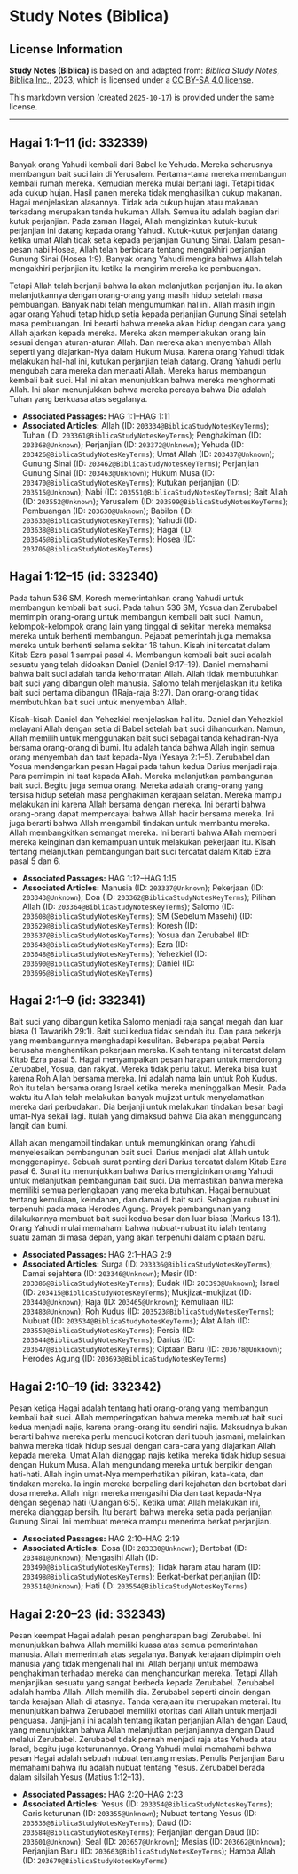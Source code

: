 # Study Notes (Biblica)

## License Information

**Study Notes (Biblica)** is based on and adapted from: _Biblica Study Notes_, [Biblica Inc.](https://www.biblica.com/), 2023, which is licensed under a [CC BY-SA 4.0 license](https://creativecommons.org/licenses/by-sa/4.0/legalcode.en).

This markdown version (created `2025-10-17`) is provided under the same license.



--------------------------------

## Hagai 1:1–11 (id: 332339)

Banyak orang Yahudi kembali dari Babel ke Yehuda. Mereka seharusnya membangun bait suci lain di Yerusalem. Pertama\-tama mereka membangun kembali rumah mereka. Kemudian mereka mulai bertani lagi. Tetapi tidak ada cukup hujan. Hasil panen mereka tidak menghasilkan cukup makanan. Hagai menjelaskan alasannya. Tidak ada cukup hujan atau makanan terkadang merupakan tanda hukuman Allah. Semua itu adalah bagian dari kutuk perjanjian. Pada zaman Hagai, Allah mengizinkan kutuk\-kutuk perjanjian ini datang kepada orang Yahudi. Kutuk\-kutuk perjanjian datang ketika umat Allah tidak setia kepada perjanjian Gunung Sinai. Dalam pesan\-pesan nabi Hosea, Allah telah berbicara tentang mengakhiri perjanjian Gunung Sinai (Hosea 1:9\). Banyak orang Yahudi mengira bahwa Allah telah mengakhiri perjanjian itu ketika Ia mengirim mereka ke pembuangan. 

Tetapi Allah telah berjanji bahwa Ia akan melanjutkan perjanjian itu. Ia akan melanjutkannya dengan orang\-orang yang masih hidup setelah masa pembuangan. Banyak nabi telah mengumumkan hal ini. Allah masih ingin agar orang Yahudi tetap hidup setia kepada perjanjian Gunung Sinai setelah masa pembuangan. Ini berarti bahwa mereka akan hidup dengan cara yang Allah ajarkan kepada mereka. Mereka akan memperlakukan orang lain sesuai dengan aturan\-aturan Allah. Dan mereka akan menyembah Allah seperti yang diajarkan\-Nya dalam Hukum Musa. Karena orang Yahudi tidak melakukan hal\-hal ini, kutukan perjanjian telah datang. Orang Yahudi perlu mengubah cara mereka dan menaati Allah. Mereka harus membangun kembali bait suci. Hal ini akan menunjukkan bahwa mereka menghormati Allah. Ini akan menunjukkan bahwa mereka percaya bahwa Dia adalah Tuhan yang berkuasa atas segalanya.

* **Associated Passages:** HAG 1:1–HAG 1:11
* **Associated Articles:** Allah (ID: `203334@BiblicaStudyNotesKeyTerms`); Tuhan (ID: `203361@BiblicaStudyNotesKeyTerms`); Penghakiman (ID: `203368@Unknown`); Perjanjian (ID: `203372@Unknown`); Yehuda (ID: `203426@BiblicaStudyNotesKeyTerms`); Umat Allah (ID: `203437@Unknown`); Gunung Sinai (ID: `203462@BiblicaStudyNotesKeyTerms`); Perjanjian Gunung Sinai (ID: `203463@Unknown`); Hukum Musa (ID: `203470@BiblicaStudyNotesKeyTerms`); Kutukan perjanjian (ID: `203515@Unknown`); Nabi (ID: `203551@BiblicaStudyNotesKeyTerms`); Bait Allah (ID: `203552@Unknown`); Yerusalem (ID: `203599@BiblicaStudyNotesKeyTerms`); Pembuangan  (ID: `203630@Unknown`); Babilon (ID: `203633@BiblicaStudyNotesKeyTerms`); Yahudi (ID: `203638@BiblicaStudyNotesKeyTerms`); Hagai (ID: `203645@BiblicaStudyNotesKeyTerms`); Hosea (ID: `203705@BiblicaStudyNotesKeyTerms`)

## Hagai 1:12–15 (id: 332340)

Pada tahun 536 SM, Koresh memerintahkan orang Yahudi untuk membangun kembali bait suci. Pada tahun 536 SM, Yosua dan Zerubabel memimpin orang\-orang untuk membangun kembali bait suci. Namun, kelompok\-kelompok orang lain yang tinggal di sekitar mereka memaksa mereka untuk berhenti membangun. Pejabat pemerintah juga memaksa mereka untuk berhenti selama sekitar 16 tahun. Kisah ini tercatat dalam Kitab Ezra pasal 1 sampai pasal 4\. Membangun kembali bait suci adalah sesuatu yang telah didoakan Daniel (Daniel 9:17–19\). Daniel memahami bahwa bait suci adalah tanda kehormatan Allah. Allah tidak membutuhkan bait suci yang dibangun oleh manusia. Salomo telah menjelaskan itu ketika bait suci pertama dibangun (1Raja\-raja 8:27\). Dan orang\-orang tidak membutuhkan bait suci untuk menyembah Allah.

Kisah\-kisah Daniel dan Yehezkiel menjelaskan hal itu. Daniel dan Yehezkiel melayani Allah dengan setia di Babel setelah bait suci dihancurkan. Namun, Allah memilih untuk menggunakan bait suci sebagai tanda kehadiran\-Nya bersama orang\-orang di bumi. Itu adalah tanda bahwa Allah ingin semua orang menyembah dan taat kepada\-Nya (Yesaya 2:1–5\). Zerubabel dan Yosua mendengarkan pesan Hagai pada tahun kedua Darius menjadi raja. Para pemimpin ini taat kepada Allah. Mereka melanjutkan pambangunan bait suci. Begitu juga semua orang. Mereka adalah orang\-orang yang tersisa hidup setelah masa penghakiman kerajaan selatan. Mereka mampu melakukan ini karena Allah bersama dengan mereka. Ini berarti bahwa orang\-orang dapat mempercayai bahwa Allah hadir bersama mereka. Ini juga berarti bahwa Allah mengambil tindakan untuk membantu mereka. Allah membangkitkan semangat mereka. Ini berarti bahwa Allah memberi mereka keinginan dan kemampuan untuk melakukan pekerjaan itu. Kisah tentang melanjutkan pembangungan bait suci tercatat dalam Kitab Ezra pasal 5 dan 6\.

* **Associated Passages:** HAG 1:12–HAG 1:15
* **Associated Articles:** Manusia (ID: `203337@Unknown`); Pekerjaan (ID: `203343@Unknown`); Doa (ID: `203362@BiblicaStudyNotesKeyTerms`); Pilihan Allah (ID: `203364@BiblicaStudyNotesKeyTerms`); Salomo (ID: `203608@BiblicaStudyNotesKeyTerms`); SM (Sebelum Masehi) (ID: `203629@BiblicaStudyNotesKeyTerms`); Koresh (ID: `203637@BiblicaStudyNotesKeyTerms`); Yosua dan Zerubabel (ID: `203643@BiblicaStudyNotesKeyTerms`); Ezra (ID: `203648@BiblicaStudyNotesKeyTerms`); Yehezkiel (ID: `203690@BiblicaStudyNotesKeyTerms`); Daniel (ID: `203695@BiblicaStudyNotesKeyTerms`)

## Hagai 2:1–9 (id: 332341)

Bait suci yang dibangun ketika Salomo menjadi raja sangat megah dan luar biasa (1 Tawarikh 29:1\). Bait suci kedua tidak seindah itu. Dan para pekerja yang membangunnya menghadapi kesulitan. Beberapa pejabat Persia berusaha menghentikan pekerjaan mereka. Kisah tentang ini tercatat dalam Kitab Ezra pasal 5\. Hagai menyampaikan pesan harapan untuk mendorong Zerubabel, Yosua, dan rakyat. Mereka tidak perlu takut. Mereka bisa kuat karena Roh Allah bersama mereka. Ini adalah nama lain untuk Roh Kudus. Roh itu telah bersama orang Israel ketika mereka meninggalkan Mesir. Pada waktu itu Allah telah melakukan banyak mujizat untuk menyelamatkan mereka dari perbudakan. Dia berjanji untuk melakukan tindakan besar bagi umat\-Nya sekali lagi. Itulah yang dimaksud bahwa Dia akan mengguncang langit dan bumi. 

Allah akan mengambil tindakan untuk memungkinkan orang Yahudi menyelesaikan pembangunan bait suci. Darius menjadi alat Allah untuk menggenapinya. Sebuah surat penting dari Darius tercatat dalam Kitab Ezra pasal 6\. Surat itu menunjukkan bahwa Darius mengizinkan orang Yahudi untuk melanjutkan pembangunan bait suci. Dia memastikan bahwa mereka memiliki semua perlengkapan yang mereka butuhkan. Hagai bernubuat tentang kemuliaan, keindahan, dan damai di bait suci. Sebagian nubuat ini terpenuhi pada masa Herodes Agung. Proyek pembangunan yang dilakukannya membuat bait suci kedua besar dan luar biasa (Markus 13:1\). Orang Yahudi mulai memahami bahwa nubuat\-nubuat itu ialah tentang suatu zaman di masa depan, yang akan terpenuhi dalam ciptaan baru.

* **Associated Passages:** HAG 2:1–HAG 2:9
* **Associated Articles:** Surga (ID: `203336@BiblicaStudyNotesKeyTerms`); Damai sejahtera (ID: `203346@Unknown`); Mesir (ID: `203386@BiblicaStudyNotesKeyTerms`); Budak (ID: `203393@Unknown`); Israel (ID: `203415@BiblicaStudyNotesKeyTerms`); Mukjizat-mukjizat (ID: `203440@Unknown`); Raja (ID: `203465@Unknown`); Kemuliaan (ID: `203483@Unknown`); Roh Kudus (ID: `203523@BiblicaStudyNotesKeyTerms`); Nubuat (ID: `203534@BiblicaStudyNotesKeyTerms`); Alat Allah (ID: `203550@BiblicaStudyNotesKeyTerms`); Persia (ID: `203644@BiblicaStudyNotesKeyTerms`); Darius (ID: `203647@BiblicaStudyNotesKeyTerms`); Ciptaan Baru (ID: `203678@Unknown`); Herodes Agung (ID: `203693@BiblicaStudyNotesKeyTerms`)

## Hagai 2:10–19 (id: 332342)

Pesan ketiga Hagai adalah tentang hati orang\-orang yang membangun kembali bait suci. Allah memperingatkan bahwa mereka membuat bait suci kedua menjadi najis, karena orang\-orang itu sendiri najis. Maksudnya bukan berarti bahwa mereka perlu mencuci kotoran dari tubuh jasmani, melainkan bahwa mereka tidak hidup sesuai dengan cara\-cara yang diajarkan Allah kepada mereka. Umat Allah dianggap najis ketika mereka tidak hidup sesuai dengan Hukum Musa. Allah mengundang mereka untuk berpikir dengan hati\-hati. Allah ingin umat\-Nya memperhatikan pikiran, kata\-kata, dan tindakan mereka. Ia ingin mereka berpaling dari kejahatan dan bertobat dari dosa mereka. Allah inign mereka mengasihi Dia dan taat kepada\-Nya dengan segenap hati (Ulangan 6:5\). Ketika umat Allah melakukan ini, mereka dianggap bersih. Itu berarti bahwa mereka setia pada perjanjian Gunung Sinai. Ini membuat mereka mampu menerima berkat perjanjian.

* **Associated Passages:** HAG 2:10–HAG 2:19
* **Associated Articles:** Dosa (ID: `203330@Unknown`); Bertobat (ID: `203481@Unknown`); Mengasihi Allah (ID: `203490@BiblicaStudyNotesKeyTerms`); Tidak haram atau haram (ID: `203498@BiblicaStudyNotesKeyTerms`); Berkat-berkat perjanjian (ID: `203514@Unknown`); Hati (ID: `203554@BiblicaStudyNotesKeyTerms`)

## Hagai 2:20–23 (id: 332343)

Pesan keempat Hagai adalah pesan pengharapan bagi Zerubabel. Ini menunjukkan bahwa Allah memiliki kuasa atas semua pemerintahan manusia. Allah memerintah atas segalanya. Banyak kerajaan dipimpin oleh manusia yang tidak mengenali hal ini. Allah berjanji untuk membawa penghakiman terhadap mereka dan menghancurkan mereka. Tetapi Allah menjanjikan sesuatu yang sangat berbeda kepada Zerubabel. Zerubabel adalah hamba Allah. Allah memilih dia. Zerubabel seperti cincin dengan tanda kerajaan Allah di atasnya. Tanda kerajaan itu merupakan meterai. Itu menunjukkan bahwa Zerubabel memiliki otoritas dari Allah untuk menjadi penguasa. Janji\-janji ini adalah tentang ikatan perjanjian Allah dengan Daud, yang menunjukkan bahwa Allah melanjutkan perjanjiannya dengan Daud melalui Zerubabel. Zerubabel tidak pernah menjadi raja atas Yehuda atau Israel, begitu juga keturunannya. Orang Yahudi mulai memahami bahwa pesan Hagai adalah sebuah nubuat tentang mesias. Penulis Perjanjian Baru memahami bahwa itu adalah nubuat tentang Yesus. Zerubabel berada dalam silsilah Yesus (Matius 1:12–13\).

* **Associated Passages:** HAG 2:20–HAG 2:23
* **Associated Articles:** Yesus (ID: `203354@BiblicaStudyNotesKeyTerms`); Garis keturunan (ID: `203355@Unknown`); Nubuat tentang Yesus (ID: `203535@BiblicaStudyNotesKeyTerms`); Daud (ID: `203584@BiblicaStudyNotesKeyTerms`); Perjanjian dengan Daud (ID: `203601@Unknown`); Seal (ID: `203657@Unknown`); Mesias (ID: `203662@Unknown`); Perjanjian Baru (ID: `203663@BiblicaStudyNotesKeyTerms`); Hamba Allah (ID: `203679@BiblicaStudyNotesKeyTerms`)

